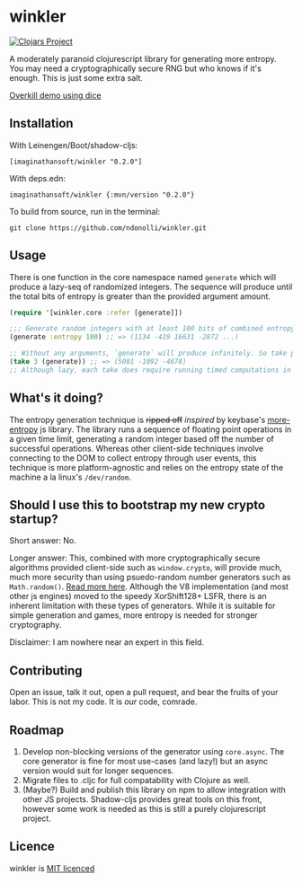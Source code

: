 # winkler
[![Clojars Project](https://img.shields.io/clojars/v/imaginathansoft/winkler.svg)](https://clojars.org/imaginathansoft/winkler)

A moderately paranoid clojurescript library for generating more entropy. You may need a cryptographically secure RNG but who knows if it's enough.  This is just some extra salt.

[Overkill demo using dice](https://winkler-demo.netlify.app/)

## Installation

With Leinengen/Boot/shadow-cljs:
```
[imaginathansoft/winkler "0.2.0"]
```

With deps.edn:
```
imaginathansoft/winkler {:mvn/version "0.2.0"}
```

To build from source, run in the terminal:

```
git clone https://github.com/ndonolli/winkler.git
```

## Usage

There is one function in the core namespace named `generate` which will produce a lazy-seq of randomized integers. The sequence will produce until the total bits of entropy is greater than the provided argument amount.

```clojure
(require '[winkler.core :refer [generate]])

;;; Generate random integers with at least 100 bits of combined entropy
(generate :entropy 100) ;; => (1134 -419 16631 -2872 ...)

;; Without any arguments, `generate` will produce infinitely. So take precautions:
(take 3 (generate)) ;; => (5081 -1092 -4678)
;; Although lazy, each take does require running timed computations in order to calculate entropy values.
```
## What's it doing?

The entropy generation technique is ~~ripped off~~ *inspired* by keybase's [more-entropy](https://github.com/keybase/more-entropy) js library.  The library runs a sequence of floating point operations in a given time limit, generating a random integer based off the number of successful operations.  Whereas other client-side techniques involve connecting to the DOM to collect entropy through user events, this technique is more platform-agnostic and relies on the entropy state of the machine a la linux's `/dev/random`.

## Should I use this to bootstrap my new crypto startup?

Short answer: No.

Longer answer: This, combined with more cryptographically secure algorithms provided client-side such as `window.crypto`, will provide much, much more security than using psuedo-random number generators such as `Math.random()`. [Read more here](https://stackoverflow.com/questions/578700/how-trustworthy-is-javascripts-random-implementation-in-various-browsers).  Although the V8 implementation (and most other js engines) moved to the speedy XorShift128+ LSFR, there is an inherent limitation with these types of generators.  While it is suitable for simple generation and games, more entropy is needed for stronger cryptography.

Disclaimer: I am nowhere near an expert in this field.

## Contributing

Open an issue, talk it out, open a pull request, and bear the fruits of your labor. This is not my code. It is *our* code, comrade.

## Roadmap

1. Develop non-blocking versions of the generator using `core.async`. The core generator is fine for most use-cases (and lazy!) but an async version would suit for longer sequences.
2. Migrate files to .cljc for full compatability with Clojure as well. 
3. (Maybe?) Build and publish this library on npm to allow integration with other JS projects. Shadow-cljs provides great tools on this front, however some work is needed as this is still a purely clojurescript project. 

## Licence

winkler is [MIT licenced](license.txt)